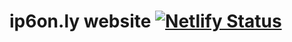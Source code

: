 # ip6on.ly website [![Netlify Status](https://api.netlify.com/api/v1/badges/268c734f-31cb-41e4-a5bc-29be89a0e8ca/deploy-status)](https://app.netlify.com/sites/ip6only/deploys)